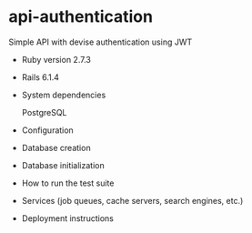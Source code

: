 # api-authentication

Simple API with devise authentication using JWT

* Ruby version 2.7.3
* Rails 6.1.4

* System dependencies

  PostgreSQL

* Configuration

* Database creation

* Database initialization

* How to run the test suite

* Services (job queues, cache servers, search engines, etc.)

* Deployment instructions
